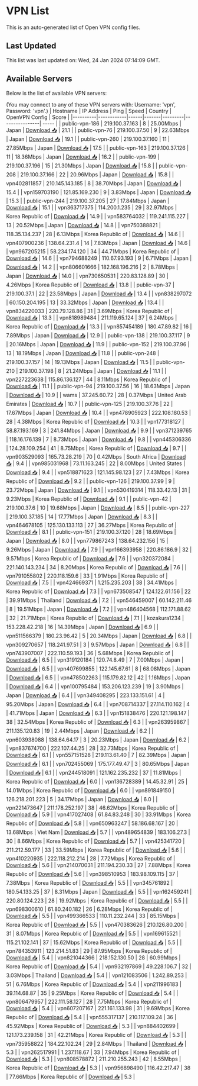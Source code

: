 # VPN List

This is an auto-generated list of Open VPN config files.

## Last Updated

This list was last updated on: Wed, 24 Jan 2024 07:14:09 GMT.

## Available Servers

Below is the list of available VPN servers:

(You may connect to any of these VPN servers with: Username: 'vpn', Password: 'vpn'.)
| Hostname | IP Address | Ping | Speed | Country | OpenVPN Config | Score |
|----------|------------|------|-------|---------|----------------| ----- |
| public-vpn-186 | 219.100.37.163 | 8 | 25.00Mbps | Japan | [Download 📥](./configs/server_0_JP.ovpn) | 21.1 |
| public-vpn-76 | 219.100.37.50 | 9 | 22.63Mbps | Japan | [Download 📥](./configs/server_1_JP.ovpn) | 19.1 |
| public-vpn-260 | 219.100.37.160 | 11 | 27.85Mbps | Japan | [Download 📥](./configs/server_2_JP.ovpn) | 17.5 |
| public-vpn-163 | 219.100.37.126 | 11 | 18.36Mbps | Japan | [Download 📥](./configs/server_3_JP.ovpn) | 16.2 |
| public-vpn-199 | 219.100.37.196 | 15 | 21.30Mbps | Japan | [Download 📥](./configs/server_4_JP.ovpn) | 15.8 |
| public-vpn-208 | 219.100.37.166 | 22 | 20.96Mbps | Japan | [Download 📥](./configs/server_5_JP.ovpn) | 15.8 |
| vpn402811857 | 210.145.143.185 | 8 | 38.70Mbps | Japan | [Download 📥](./configs/server_6_JP.ovpn) | 15.4 |
| vpn159703190 | 121.85.169.230 | 9 | 3.83Mbps | Japan | [Download 📥](./configs/server_7_JP.ovpn) | 15.3 |
| public-vpn-244 | 219.100.37.205 | 27 | 17.84Mbps | Japan | [Download 📥](./configs/server_8_JP.ovpn) | 15.1 |
| vpn363717375 | 114.200.1.235 | 29 | 32.97Mbps | Korea Republic of | [Download 📥](./configs/server_9_KR.ovpn) | 14.9 |
| vpn583764032 | 119.241.115.227 | 13 | 20.52Mbps | Japan | [Download 📥](./configs/server_10_JP.ovpn) | 14.8 |
| vpn750388821 | 118.35.134.237 | 28 | 6.13Mbps | Korea Republic of | [Download 📥](./configs/server_11_KR.ovpn) | 14.6 |
| vpn407900236 | 138.64.231.4 | 14 | 7.83Mbps | Japan | [Download 📥](./configs/server_12_JP.ovpn) | 14.6 |
| vpn967205215 | 58.234.174.120 | 34 | 44.71Mbps | Korea Republic of | [Download 📥](./configs/server_13_KR.ovpn) | 14.6 |
| vpn794688249 | 110.67.93.193 | 9 | 6.71Mbps | Japan | [Download 📥](./configs/server_14_JP.ovpn) | 14.2 |
| vpn806601666 | 182.168.196.216 | 2 | 8.78Mbps | Japan | [Download 📥](./configs/server_15_JP.ovpn) | 14.0 |
| vpn730650531 | 220.83.128.89 | 30 | 4.26Mbps | Korea Republic of | [Download 📥](./configs/server_16_KR.ovpn) | 13.8 |
| public-vpn-37 | 219.100.37.1 | 22 | 23.58Mbps | Japan | [Download 📥](./configs/server_17_JP.ovpn) | 13.4 |
| vpn838297072 | 60.150.204.195 | 13 | 33.32Mbps | Japan | [Download 📥](./configs/server_18_JP.ovpn) | 13.4 |
| vpn834220033 | 220.79.128.86 | 31 | 3.69Mbps | Korea Republic of | [Download 📥](./configs/server_19_KR.ovpn) | 13.3 |
| vpn818989484 | 211.119.65.124 | 37 | 6.24Mbps | Korea Republic of | [Download 📥](./configs/server_20_KR.ovpn) | 13.3 |
| vpn857454189 | 180.47.89.82 | 16 | 7.89Mbps | Japan | [Download 📥](./configs/server_21_JP.ovpn) | 12.9 |
| public-vpn-138 | 219.100.37.117 | 9 | 20.16Mbps | Japan | [Download 📥](./configs/server_22_JP.ovpn) | 11.9 |
| public-vpn-152 | 219.100.37.96 | 13 | 18.19Mbps | Japan | [Download 📥](./configs/server_23_JP.ovpn) | 11.8 |
| public-vpn-248 | 219.100.37.157 | 14 | 19.13Mbps | Japan | [Download 📥](./configs/server_24_JP.ovpn) | 11.5 |
| public-vpn-210 | 219.100.37.198 | 8 | 21.24Mbps | Japan | [Download 📥](./configs/server_25_JP.ovpn) | 11.1 |
| vpn227223638 | 115.86.136.127 | 44 | 8.11Mbps | Korea Republic of | [Download 📥](./configs/server_26_KR.ovpn) | 11.1 |
| public-vpn-94 | 219.100.37.56 | 16 | 18.63Mbps | Japan | [Download 📥](./configs/server_27_JP.ovpn) | 10.9 |
| wams | 37.245.60.72 | 28 | 0.37Mbps | United Arab Emirates | [Download 📥](./configs/server_28_AE.ovpn) | 10.7 |
| public-vpn-125 | 219.100.37.76 | 22 | 17.67Mbps | Japan | [Download 📥](./configs/server_29_JP.ovpn) | 10.4 |
| vpn478905923 | 222.108.180.53 | 28 | 4.38Mbps | Korea Republic of | [Download 📥](./configs/server_30_KR.ovpn) | 10.3 |
| vpn177318127 | 58.87.193.169 | 3 | 241.84Mbps | Japan | [Download 📥](./configs/server_31_JP.ovpn) | 9.9 |
| vpn371239765 | 118.16.176.139 | 7 | 8.73Mbps | Japan | [Download 📥](./configs/server_32_JP.ovpn) | 9.8 |
| vpn445306336 | 124.28.109.254 | 41 | 8.75Mbps | Korea Republic of | [Download 📥](./configs/server_33_KR.ovpn) | 9.7 |
| vpn903529093 | 165.73.28.219 | 70 | 0.42Mbps | South Africa | [Download 📥](./configs/server_34_ZA.ovpn) | 9.4 |
| vpn985031968 | 73.11.163.245 | 22 | 8.00Mbps | United States | [Download 📥](./configs/server_35_US.ovpn) | 9.4 |
| vpn518871623 | 121.145.98.123 | 27 | 7.43Mbps | Korea Republic of | [Download 📥](./configs/server_36_KR.ovpn) | 9.2 |
| public-vpn-126 | 219.100.37.99 | 9 | 23.72Mbps | Japan | [Download 📥](./configs/server_37_JP.ovpn) | 9.1 |
| vpn530419314 | 118.33.42.13 | 31 | 9.23Mbps | Korea Republic of | [Download 📥](./configs/server_38_KR.ovpn) | 9.1 |
| public-vpn-42 | 219.100.37.6 | 10 | 19.68Mbps | Japan | [Download 📥](./configs/server_39_JP.ovpn) | 8.5 |
| public-vpn-227 | 219.100.37.185 | 14 | 17.77Mbps | Japan | [Download 📥](./configs/server_40_JP.ovpn) | 8.3 |
| vpn464678105 | 125.130.133.113 | 27 | 36.27Mbps | Korea Republic of | [Download 📥](./configs/server_41_KR.ovpn) | 8.1 |
| public-vpn-151 | 219.100.37.120 | 28 | 18.69Mbps | Japan | [Download 📥](./configs/server_42_JP.ovpn) | 8.0 |
| vpn779867243 | 138.64.232.156 | 15 | 9.26Mbps | Japan | [Download 📥](./configs/server_43_JP.ovpn) | 7.9 |
| vpn166393958 | 220.86.186.9 | 32 | 9.57Mbps | Korea Republic of | [Download 📥](./configs/server_44_KR.ovpn) | 7.6 |
| vpn320372084 | 221.140.143.234 | 34 | 8.20Mbps | Korea Republic of | [Download 📥](./configs/server_45_KR.ovpn) | 7.6 |
| vpn791055802 | 220.118.159.6 | 33 | 1.91Mbps | Korea Republic of | [Download 📥](./configs/server_46_KR.ovpn) | 7.5 |
| vpn424669371 | 1.215.235.203 | 38 | 34.41Mbps | Korea Republic of | [Download 📥](./configs/server_47_KR.ovpn) | 7.3 |
| vpn673508547 | 124.122.61.156 | 22 | 39.91Mbps | Thailand | [Download 📥](./configs/server_48_TH.ovpn) | 7.2 |
| vpn546459007 | 60.142.211.46 | 8 | 19.51Mbps | Japan | [Download 📥](./configs/server_49_JP.ovpn) | 7.2 |
| vpn486404568 | 112.171.88.62 | 32 | 21.71Mbps | Korea Republic of | [Download 📥](./configs/server_50_KR.ovpn) | 7.1 |
| kozakura1234 | 153.228.42.218 | 16 | 14.39Mbps | Japan | [Download 📥](./configs/server_51_JP.ovpn) | 6.9 |
| vpn511566379 | 180.23.96.42 | 5 | 20.34Mbps | Japan | [Download 📥](./configs/server_52_JP.ovpn) | 6.8 |
| vpn309270657 | 118.241.97.51 | 3 | 9.57Mbps | Japan | [Download 📥](./configs/server_53_JP.ovpn) | 6.8 |
| vpn743907007 | 222.110.59.193 | 36 | 5.68Mbps | Korea Republic of | [Download 📥](./configs/server_54_KR.ovpn) | 6.5 |
| vpn319120184 | 120.74.8.49 | 7 | 7.00Mbps | Japan | [Download 📥](./configs/server_55_JP.ovpn) | 6.5 |
| vpn407699855 | 122.145.67.61 | 8 | 68.08Mbps | Japan | [Download 📥](./configs/server_56_JP.ovpn) | 6.5 |
| vpn478502263 | 115.179.82.12 | 42 | 1.16Mbps | Japan | [Download 📥](./configs/server_57_JP.ovpn) | 6.4 |
| vpn100795484 | 153.206.123.239 | 19 | 3.90Mbps | Japan | [Download 📥](./configs/server_58_JP.ovpn) | 6.4 |
| vpn349408295 | 223.133.151.61 | 4 | 95.20Mbps | Japan | [Download 📥](./configs/server_59_JP.ovpn) | 6.4 |
| vpn708714337 | 27.114.110.162 | 4 | 41.71Mbps | Japan | [Download 📥](./configs/server_60_JP.ovpn) | 6.3 |
| vpn151838476 | 220.121.198.147 | 38 | 32.54Mbps | Korea Republic of | [Download 📥](./configs/server_61_KR.ovpn) | 6.3 |
| vpn263959867 | 211.135.120.83 | 19 | 2.44Mbps | Japan | [Download 📥](./configs/server_62_JP.ovpn) | 6.2 |
| vpn603938088 | 138.64.64.17 | 3 | 20.23Mbps | Japan | [Download 📥](./configs/server_63_JP.ovpn) | 6.2 |
| vpn837674700 | 222.107.44.25 | 28 | 32.73Mbps | Korea Republic of | [Download 📥](./configs/server_64_KR.ovpn) | 6.1 |
| vpn557151528 | 219.113.61.40 | 7 | 82.39Mbps | Japan | [Download 📥](./configs/server_65_JP.ovpn) | 6.1 |
| vpn702455069 | 175.177.49.47 | 3 | 80.65Mbps | Japan | [Download 📥](./configs/server_66_JP.ovpn) | 6.1 |
| vpn244518091 | 121.162.235.232 | 37 | 11.81Mbps | Korea Republic of | [Download 📥](./configs/server_67_KR.ovpn) | 6.0 |
| vpn136728389 | 14.45.32.91 | 25 | 14.01Mbps | Korea Republic of | [Download 📥](./configs/server_68_KR.ovpn) | 6.0 |
| vpn891849150 | 126.218.201.223 | 5 | 34.17Mbps | Japan | [Download 📥](./configs/server_69_JP.ovpn) | 6.0 |
| vpn221473647 | 211.178.252.197 | 38 | 46.62Mbps | Korea Republic of | [Download 📥](./configs/server_70_KR.ovpn) | 5.9 |
| vpn417027408 | 61.84.83.248 | 30 | 33.91Mbps | Korea Republic of | [Download 📥](./configs/server_71_KR.ovpn) | 5.8 |
| vpn650963247 | 58.186.68.167 | 20 | 13.68Mbps | Viet Nam | [Download 📥](./configs/server_72_VN.ovpn) | 5.7 |
| vpn489654839 | 183.106.27.3 | 30 | 8.66Mbps | Korea Republic of | [Download 📥](./configs/server_73_KR.ovpn) | 5.7 |
| vpn425341720 | 211.212.59.177 | 33 | 33.59Mbps | Korea Republic of | [Download 📥](./configs/server_74_KR.ovpn) | 5.6 |
| vpn410220935 | 222.118.212.214 | 28 | 7.72Mbps | Korea Republic of | [Download 📥](./configs/server_75_KR.ovpn) | 5.6 |
| vpn214070031 | 211.194.230.33 | 27 | 7.88Mbps | Korea Republic of | [Download 📥](./configs/server_76_KR.ovpn) | 5.6 |
| vpn398510953 | 183.98.109.115 | 37 | 7.38Mbps | Korea Republic of | [Download 📥](./configs/server_77_KR.ovpn) | 5.5 |
| vpn345761892 | 180.54.133.25 | 37 | 8.31Mbps | Japan | [Download 📥](./configs/server_78_JP.ovpn) | 5.5 |
| vpn162459241 | 220.80.124.223 | 28 | 19.92Mbps | Korea Republic of | [Download 📥](./configs/server_79_KR.ovpn) | 5.5 |
| vpn698300610 | 61.80.240.182 | 26 | 6.28Mbps | Korea Republic of | [Download 📥](./configs/server_80_KR.ovpn) | 5.5 |
| vpn499366533 | 110.11.232.244 | 33 | 85.15Mbps | Korea Republic of | [Download 📥](./configs/server_81_KR.ovpn) | 5.5 |
| vpn470383626 | 210.126.80.200 | 31 | 8.07Mbps | Korea Republic of | [Download 📥](./configs/server_82_KR.ovpn) | 5.5 |
| vpn169615521 | 115.21.102.141 | 37 | 15.62Mbps | Korea Republic of | [Download 📥](./configs/server_83_KR.ovpn) | 5.5 |
| vpn784353911 | 123.214.51.83 | 29 | 87.95Mbps | Korea Republic of | [Download 📥](./configs/server_84_KR.ovpn) | 5.4 |
| vpn821044366 | 218.152.130.50 | 28 | 60.99Mbps | Korea Republic of | [Download 📥](./configs/server_85_KR.ovpn) | 5.4 |
| vpn932197869 | 49.228.106.7 | 32 | 3.03Mbps | Thailand | [Download 📥](./configs/server_86_TH.ovpn) | 5.4 |
| vpn121083506 | 1.242.89.253 | 51 | 6.76Mbps | Korea Republic of | [Download 📥](./configs/server_87_KR.ovpn) | 5.4 |
| vpn211996183 | 39.114.68.87 | 35 | 9.25Mbps | Korea Republic of | [Download 📥](./configs/server_88_KR.ovpn) | 5.4 |
| vpn806479957 | 222.111.58.127 | 28 | 7.75Mbps | Korea Republic of | [Download 📥](./configs/server_89_KR.ovpn) | 5.4 |
| vpn607207167 | 221.161.133.98 | 31 | 9.69Mbps | Korea Republic of | [Download 📥](./configs/server_90_KR.ovpn) | 5.4 |
| vpn555317137 | 210.117.109.24 | 36 | 45.92Mbps | Korea Republic of | [Download 📥](./configs/server_91_KR.ovpn) | 5.3 |
| vpn884402699 | 121.173.239.158 | 31 | 42.21Mbps | Korea Republic of | [Download 📥](./configs/server_92_KR.ovpn) | 5.3 |
| vpn735958822 | 184.22.102.24 | 29 | 2.84Mbps | Thailand | [Download 📥](./configs/server_93_TH.ovpn) | 5.3 |
| vpn262517991 | 1.237.118.67 | 33 | 7.94Mbps | Korea Republic of | [Download 📥](./configs/server_94_KR.ovpn) | 5.3 |
| vpn808578872 | 211.210.255.243 | 42 | 8.55Mbps | Korea Republic of | [Download 📥](./configs/server_95_KR.ovpn) | 5.3 |
| vpn956898490 | 116.42.217.47 | 38 | 77.66Mbps | Korea Republic of | [Download 📥](./configs/server_96_KR.ovpn) | 5.3 |
